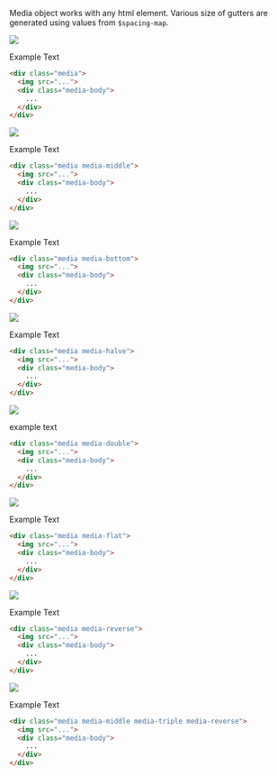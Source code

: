 Media object works with any html element. Various size of gutters are generated
using values from `$spacing-map`.

<div class="example">
  <div class="media">
    <img src="http://placehold.it/75x75/39cccc/fff">
    <div class="media-body">
      <p>Example Text</p>
    </div>
  </div>
</div>

```html
<div class="media">
  <img src="...">
  <div class="media-body">
    ...
  </div>
</div>
```

<div class="example">
  <div class="media media-middle">
    <img src="http://placehold.it/75x75/39cccc/fff">
    <div class="media-body">
      <p>Example Text</p>
    </div>
  </div>
</div>

```html
<div class="media media-middle">
  <img src="...">
  <div class="media-body">
    ...
  </div>
</div>
```

<div class="example">
  <div class="media media-bottom">
    <img src="http://placehold.it/75x75/39cccc/fff">
    <div class="media-body">
      <p>Example Text</p>
    </div>
  </div>
</div>

```html
<div class="media media-bottom">
  <img src="...">
  <div class="media-body">
    ...
  </div>
</div>
```

<div class="example">
  <div class="media media-halve">
    <img src="http://placehold.it/75x75/39cccc/fff">
    <div class="media-body">
      <p>Example Text</p>
    </div>
  </div>
</div>

```html
<div class="media media-halve">
  <img src="...">
  <div class="media-body">
    ...
  </div>
</div>
```

<div class="example">
  <div class="media media-double">
    <img src="http://placehold.it/75x75/39cccc/fff">
    <div class="media-body">
      <p>example text</p>
    </div>
  </div>
</div>

```html
<div class="media media-double">
  <img src="...">
  <div class="media-body">
    ...
  </div>
</div>
```


<div class="example">
  <div class="media media-flat">
    <img src="http://placehold.it/75x75/39cccc/fff">
    <div class="media-body">
      <p>Example Text</p>
    </div>
  </div>
</div>

```html
<div class="media media-flat">
  <img src="...">
  <div class="media-body">
    ...
  </div>
</div>
```

<div class="example">
  <div class="media media-reverse">
    <img src="http://placehold.it/75x75/39cccc/fff">
    <div class="media-body">
      <p>Example Text</p>
    </div>
  </div>
</div>

```html
<div class="media media-reverse">
  <img src="...">
  <div class="media-body">
    ...
  </div>
</div>
```

<div class="example">
  <div class="media media-reverse media-middle media-triple">
    <img src="http://placehold.it/75x75/39cccc/fff">
    <div class="media-body">
      <p>Example Text</p>
    </div>
  </div>
</div>

```html
<div class="media media-middle media-triple media-reverse">
  <img src="...">
  <div class="media-body">
    ...
  </div>
</div>
```
